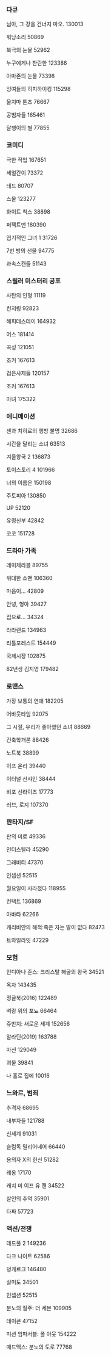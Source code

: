 ### 다큐

님아, 그 강을 건너지 마오.  130013

워낭소리  50869

북극의 눈물  52962

누구에게나 찬란한  123386

아마존의 눈물  73398

잉여들의 히치하이킹  115298

울지마 톤즈  76667

공범자들  165461

달팽이의 별  77855



### 코미디

극한 직업   167651

세얼간이  73372

테드  80707

스물 123277

화이트 칙스  38898

퍼팩트맨  180390

엽기적인 그녀 1    31726

7번 방의 선물  94775

과속스캔들  51143



### 스릴러 미스터리 공포

사탄의 인형 11119

컨저링 92823

해피데스데이 164932

어스 181414

곡성  121051

조커   167613

검은사제들   120157

조커  167613

마녀 175322



### 애니메이션

센과 치히로의 행방 불명 32686

시간을 달리는 소녀 63513

겨울왕국 2  136873

토이스토리 4 101966

너의 이름은  150198

주토피아  130850

UP   52120

유령신부  42842

코코   151728



### 드라마 가족

레미제라블 89755

위대한 쇼맨 106360

마음이... 42809

안녕, 형아  39427

집으로...  34324

라라랜드  134963

리틀포레스트  154449

국제시장 102875

82년생 김지영  179482



### 로맨스

가장 보통의 연애 182205 

어바웃타임 92075

그 시절, 우리가 좋아했던 소녀 88669

건축학개론 88426

노트북 38899

이프 온리 39440

이터널 선샤인 38444

비포 선라이즈 17773

러브, 로지 107370



### 판타지/SF

판의 미로 49336

인터스텔라 45290

그래비티 47370

인셉션 52515

월요일이 사라졌다 118955

컨택트 136869

아바타 62266

캐리비안의 해적:죽은 자는 말이 없다 82473

트와일라잇 47229



### 모험

인디아나 존스: 크리스탈 해골의 왕국 34521

옥자 143435

정글북(2016) 122489

벼랑 위의 포뇨 66464

쥬만지: 새로운 세계 152656

알라딘(2019) 163788

마션 129049

괴물 39841

나 홀로 집에 10016



### 느와르, 범죄

추격자 68695

내부자들 121788

신세계 91031

슬럼독 밀리어네어 66440

용의자 X의 헌신 51282

레옹 17170

캐치 미 이프 유 캔 34522

살인의 추억 35901

타짜 57723



### 액션/전쟁

데드풀 2 149236

다크 나이트 62586

덩케르크 146480

실미도 34501

인셉션 52515

분노의 질주: 더 세븐 109905

테이큰 47152

미션 임파서블: 폴 아웃 154222

매드맥스: 분노의 도로 77768